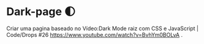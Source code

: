 # Dark-page 🌓
Criar uma pagina baseado no Vídeo:Dark Mode raiz com CSS e JavaScript | Code/Drops #26 https://www.youtube.com/watch?v=BvhYm0BOLvA .
